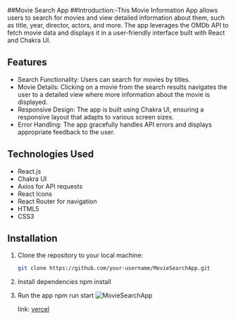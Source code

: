 
##Movie Search App 
##Introduction:-This Movie Information App allows users to search for movies and view detailed information about them, such as title, year, director, actors, and more. The app leverages the OMDb API to fetch movie data and displays it in a user-friendly interface built with React and Chakra UI.

## Features

- Search Functionality: Users can search for movies by titles.
- Movie Details: Clicking on a movie from the search results navigates the user to a detailed view where more information about the movie is displayed.
- Responsive Design: The app is built using Chakra UI, ensuring a responsive layout that adapts to various screen sizes.
- Error Handling: The app gracefully handles API errors and displays appropriate feedback to the user.

## Technologies Used

- React.js
- Chakra UI
- Axios for API requests
- React Icons
- React Router for navigation
- HTML5
- CSS3

## Installation

1. Clone the repository to your local machine:

   ```bash
   git clone https://github.com/your-username/MovieSearchApp.git
2. Install dependencies
   npm install
3. Run the app
   npm run start
   ![MovieSearchApp]([https://github.com/hem1587/newdigback/assets/112814262/bbef5eb0-c12d-4db2-9c8d-477513e84fbb](https://github.com/hem1587/hem1587.github.io/assets/112814262/b82f3c8e-a261-4981-8665-34b533acd677)https://github.com/hem1587/hem1587.github.io/assets/112814262/b82f3c8e-a261-4981-8665-34b533acd677)

    link: [vercel](https://todo-app-tawny-gamma.vercel.app/)

